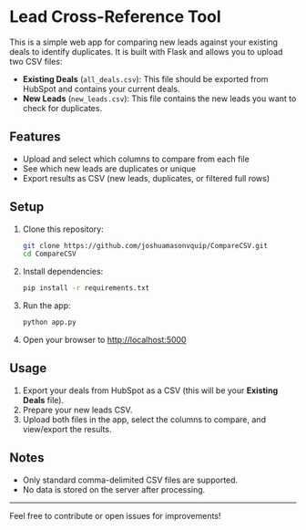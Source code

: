 # Lead Cross-Reference Tool

This is a simple web app for comparing new leads against your existing deals to identify duplicates. It is built with Flask and allows you to upload two CSV files:

- **Existing Deals** (`all_deals.csv`): This file should be exported from HubSpot and contains your current deals.
- **New Leads** (`new_leads.csv`): This file contains the new leads you want to check for duplicates.

## Features
- Upload and select which columns to compare from each file
- See which new leads are duplicates or unique
- Export results as CSV (new leads, duplicates, or filtered full rows)

## Setup
1. Clone this repository:
   ```bash
   git clone https://github.com/joshuamasonvquip/CompareCSV.git
   cd CompareCSV
   ```
2. Install dependencies:
   ```bash
   pip install -r requirements.txt
   ```
3. Run the app:
   ```bash
   python app.py
   ```
4. Open your browser to [http://localhost:5000](http://localhost:5000)

## Usage
1. Export your deals from HubSpot as a CSV (this will be your **Existing Deals** file).
2. Prepare your new leads CSV.
3. Upload both files in the app, select the columns to compare, and view/export the results.

## Notes
- Only standard comma-delimited CSV files are supported.
- No data is stored on the server after processing.

---

Feel free to contribute or open issues for improvements! 